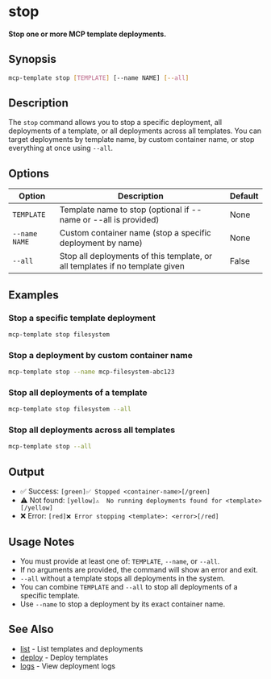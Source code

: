 # stop

**Stop one or more MCP template deployments.**

## Synopsis

```bash
mcp-template stop [TEMPLATE] [--name NAME] [--all]
```

## Description

The `stop` command allows you to stop a specific deployment, all deployments of a template, or all deployments across all templates. You can target deployments by template name, by custom container name, or stop everything at once using `--all`.

## Options

| Option         | Description                                                                 | Default |
|----------------|-----------------------------------------------------------------------------|---------|
| `TEMPLATE`     | Template name to stop (optional if --name or --all is provided)             | None    |
| `--name NAME`  | Custom container name (stop a specific deployment by name)                  | None    |
| `--all`        | Stop all deployments of this template, or all templates if no template given | False   |

## Examples

### Stop a specific template deployment

```bash
mcp-template stop filesystem
```

### Stop a deployment by custom container name

```bash
mcp-template stop --name mcp-filesystem-abc123
```

### Stop all deployments of a template

```bash
mcp-template stop filesystem --all
```

### Stop all deployments across all templates

```bash
mcp-template stop --all
```

## Output

- ✅ Success: `[green]✅ Stopped <container-name>[/green]`
- ⚠️  Not found: `[yellow]⚠️  No running deployments found for <template>[/yellow]`
- ❌ Error: `[red]❌ Error stopping <template>: <error>[/red]`

## Usage Notes

- You must provide at least one of: `TEMPLATE`, `--name`, or `--all`.
- If no arguments are provided, the command will show an error and exit.
- `--all` without a template stops all deployments in the system.
- You can combine `TEMPLATE` and `--all` to stop all deployments of a specific template.
- Use `--name` to stop a deployment by its exact container name.

## See Also

- [list](list.md) - List templates and deployments
- [deploy](deploy.md) - Deploy templates
- [logs](logs.md) - View deployment logs
